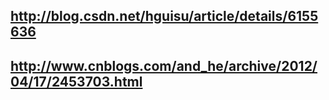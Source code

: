 ## http://blog.csdn.net/hguisu/article/details/6155636


## http://www.cnblogs.com/and_he/archive/2012/04/17/2453703.html